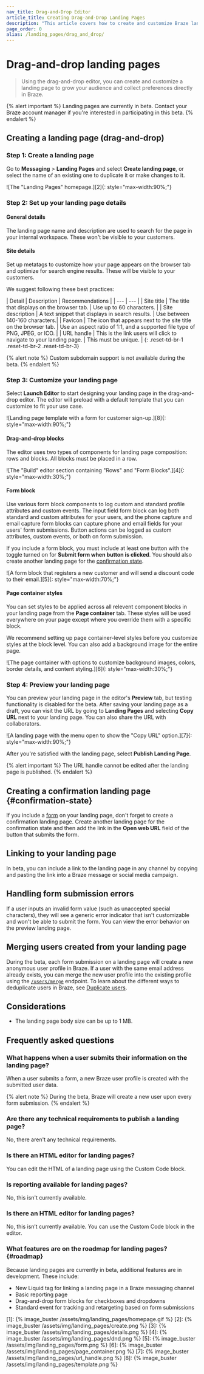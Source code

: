 ```yaml
---
nav_title: Drag-and-Drop Editor
article_title: Creating Drag-and-Drop Landing Pages
description: "This article covers how to create and customize Braze landing pages with the drag-and-drop editor."
page_order: 0
alias: /landing_pages/drag_and_drop/
---
```


# Drag-and-drop landing pages

> Using the drag-and-drop editor, you can create and customize a landing page to grow your audience and collect preferences directly in Braze.

{% alert important %}
Landing pages are currently in beta. Contact your Braze account manager if you're interested in participating in this beta.
{% endalert %}

## Creating a landing page (drag-and-drop)

### Step 1: Create a landing page

Go to **Messaging** > **Landing Pages** and select **Create landing page**, or select the name of an existing one to duplicate it or make changes to it.

![The "Landing Pages" homepage.][2]{: style="max-width:90%;"}

### Step 2: Set up your landing page details

#### General details

The landing page name and description are used to search for the page in your internal workspace. These won't be visible to your customers.

#### Site details

Set up metatags to customize how your page appears on the browser tab and optimize for search engine results. These will be visible to your customers.

We suggest following these best practices:

| Detail | Description | Recommendations |
| --- | --- |
| Site title | The title that displays on the browser tab. | Use up to 60 characters. |
| Site description | A text snippet that displays in search results. | Use between 140-160 characters.|
| Favicon | The icon that appears next to the site title on the browser tab. | Use an aspect ratio of 1:1, and a supported file type of PNG, JPEG, or ICO. |
| URL handle | This is the link users will click to navigate to your landing page. | This must be unique. |
{: .reset-td-br-1 .reset-td-br-2 .reset-td-br-3}

{% alert note %}
Custom subdomain support is not available during the beta.
{% endalert %}

### Step 3: Customize your landing page

Select **Launch Editor** to start designing your landing page in the drag-and-drop editor. The editor will preload with a default template that you can customize to fit your use case.

![Landing page template with a form for customer sign-up.][8]{: style="max-width:90%;"}

#### Drag-and-drop blocks

The editor uses two types of components for landing page composition: rows and blocks. All blocks must be placed in a row.

![The "Build" editor section containing "Rows" and "Form Blocks".][4]{: style="max-width:30%;"}

#### Form block

Use various form block components to log custom and standard profile attributes and custom events. The input field form block can log both standard and custom attributes for your users, and the phone capture and email capture form blocks can capture phone and email fields for your users' form submissions. Button actions can be logged as custom attributes, custom events, or both on form submission. 

If you include a form block, you must include at least one button with the toggle turned on for **Submit form when button is clicked**. You should also create another landing page for the [confirmation state](#confirmation-state).

![A form block that registers a new customer and will send a discount code to their email.][5]{: style="max-width:70%;"}

#### Page container styles

You can set styles to be applied across all relevent component blocks in your landing page from the **Page container** tab. These styles will be used everywhere on your page except where you override them with a specific block.

We recommend setting up page container-level styles before you customize styles at the block level. You can also add a background image for the entire page.

![The page container with options to customize background images, colors, border details, and content styling.][6]{: style="max-width:30%;"}

### Step 4: Preview your landing page

You can preview your landing page in the editor's **Preview** tab, but testing functionality is disabled for the beta. After saving your landing page as a draft, you can visit the URL by going to **Landing Pages** and selecting **Copy URL** next to your landing page. You can also share the URL with collaborators.

![A landing page with the menu open to show the "Copy URL" option.][7]{: style="max-width:90%;"}

After you're satisfied with the landing page, select **Publish Landing Page**.

{% alert important %}
The URL handle cannot be edited after the landing page is published.
{% endalert %}

## Creating a confirmation landing page {#confirmation-state}

If you include a [form](#form-block) on your landing page, don't forget to create a confirmation landing page. Create another landing page for the confirmation state and then add the link in the **Open web URL** field of the button that submits the form.

## Linking to your landing page

In beta, you can include a link to the landing page in any channel by copying and pasting the link into a Braze message or social media campaign.

## Handling form submission errors

If a user inputs an invalid form value (such as unaccepted special characters), they will see a generic error indicator that isn't customizable and won't be able to submit the form. You can view the error behavior on the preview landing page.

## Merging users created from your landing page

During the beta, each form submission on a landing page will create a new anonymous user profile in Braze. If a user with the same email address already exists, you can merge the new user profile into the existing profile using the [`/users/merge`]({{site.baseurl}}/api/endpoints/user_data/post_users_merge#merging-unidentified-user) endpoint. To learn about the different ways to deduplicate users in Braze, see [Duplicate users]({{site.baseurl}}/user_guide/engagement_tools/segments/user_profiles/duplicate_users).

## Considerations

- The landing page body size can be up to 1 MB.

## Frequently asked questions

### What happens when a user submits their information on the landing page?

When a user submits a form, a new Braze user profile is created with the submitted user data.

{% alert note %}
During the beta, Braze will create a new user upon every form submission.
{% endalert %}

### Are there any technical requirements to publish a landing page?

No, there aren't any technical requirements.

### Is there an HTML editor for landing pages?

You can edit the HTML of a landing page using the Custom Code block.

### Is reporting available for landing pages?

No, this isn't currently available.

### Is there an HTML editor for landing pages?

No, this isn’t currently available. You can use the Custom Code block in the editor.

### What features are on the roadmap for landing pages? {#roadmap}

Because landing pages are currently in beta, additional features are in development. These include:

* New Liquid tag for linking a landing page in a Braze messaging channel
* Basic reporting page
* Drag-and-drop form blocks for checkboxes and dropdowns
* Standard event for tracking and retargeting based on form submissions

[1]: {% image_buster /assets/img/landing_pages/homepage.gif %}
[2]: {% image_buster /assets/img/landing_pages/create.png %}
[3]: {% image_buster /assets/img/landing_pages/details.png %}
[4]: {% image_buster /assets/img/landing_pages/dnd.png %}
[5]: {% image_buster /assets/img/landing_pages/form.png %}
[6]: {% image_buster /assets/img/landing_pages/page_container.png %}
[7]: {% image_buster /assets/img/landing_pages/url_handle.png %}
[8]: {% image_buster /assets/img/landing_pages/template.png %}
